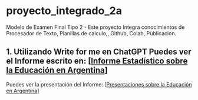 # proyecto_integrado_2a
Modelo de Examen Final Tipo 2 - Este proyecto Integra conocimientos de Procesador de Texto, Planillas de calculo,, Github, Colab, Publicacion.

## 1. Utilizando Write for me en ChatGPT Puedes ver el Informe escrito en: [[Informe Estadístico sobre la Educación en Argentina](https://chatgpt.com/share/6738d241-e330-8002-9d54-9685c030c488)]

Puedes ver la presentación del Informe: [[Presentaciones sobre la Educación en Argentina](https://gamma.app/docs/Informe-sobre-la-Educacion-en-Argentina-jlt02qhu1j42yqk)]
